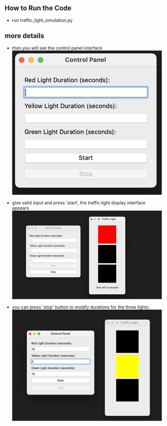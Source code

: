 How to Run the Code
---
- run traffic_light_simulation.py 

more details
---
- then,you will see the control panel interface 
![alt text](image.png)

- give valid input and press 'start', the traffic light display interface appears
![alt text](image-1.png)

- you can press 'stop' button to modify durations for the three lights.
![alt text](image-2.png)


